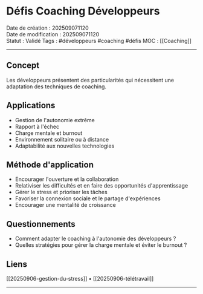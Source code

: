 # Défis Coaching Développeurs

Date de création : 202509071120  
Date de modification : 202509071120  
Statut : Validé
Tags : #développeurs #coaching #défis
MOC : [[Coaching]]
***

## Concept

Les développeurs présentent des particularités qui nécessitent une adaptation des techniques de coaching.

## Applications

- Gestion de l'autonomie extrême
- Rapport à l'échec
- Charge mentale et burnout
- Environnement solitaire ou à distance
- Adaptabilité aux nouvelles technologies

## Méthode d'application

- Encourager l'ouverture et la collaboration
- Relativiser les difficultés et en faire des opportunités d'apprentissage
- Gérer le stress et prioriser les tâches
- Favoriser la connexion sociale et le partage d'expériences
- Encourager une mentalité de croissance

## Questionnements

- Comment adapter le coaching à l'autonomie des développeurs ?
- Quelles stratégies pour gérer la charge mentale et éviter le burnout ?

## Liens

[[20250906-gestion-du-stress]] • [[20250906-télétravail]]

***
